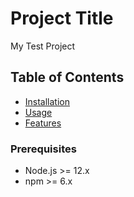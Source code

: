 # Project Title
My Test Project

## Table of Contents 
- [Installation](#installation)
- [Usage](#usage)
- [Features](#features)


### Prerequisites
- Node.js >= 12.x
- npm >= 6.x

